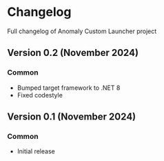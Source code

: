 # Changelog

Full changelog of Anomaly Custom Launcher project

## Version 0.2 (November 2024)

### Common

- Bumped target framework to .NET 8
- Fixed codestyle

## Version 0.1 (November 2024)

### Common

- Initial release
